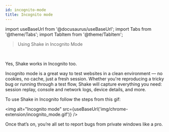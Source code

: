 ```yaml
---
id: incognito-mode
title: Incognito mode
---
```


import useBaseUrl from '@docusaurus/useBaseUrl';
import Tabs from '@theme/Tabs';
import TabItem from '@theme/TabItem';

> Using Shake in Incognito Mode

<br/>

Yes, Shake works in Incognito too.

Incognito mode is a great way to test websites in a clean environment — no cookies, no cache, just a fresh session. Whether you're reproducing a tricky bug or running through a test flow, Shake will capture everything you need: session replay, console and network logs, device details, and more.

To use Shake in Incognito follow the steps from this gif:

<img
alt="Incognito mode"
src={useBaseUrl('img/chrome-extension/incognito_mode.gif')}
/>

Once that’s on, you’re all set to report bugs from private windows like a pro.
